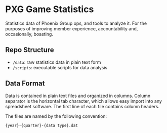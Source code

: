 # PXG Game Statistics

Statistics data of Phoenix Group ops, and tools to analyze it.
For the purposes of improving member experience, accountability and, occasionally, boasting.


## Repo Structure

- `/data`: raw statistics data in plain text form
- `/scripts`: executable scripts for data analysis


## Data Format

Data is contained in plain text files and organized in columns. Column separator is the horizontal tab character, which allows easy import into any spreadsheet software. The first line of each file contains column headers.

The files are named by the following convention:
```text
{year}-{quarter}-{data type}.dat
```
